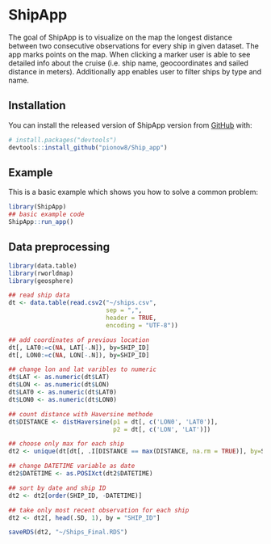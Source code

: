 
<!-- README.md is generated from README.Rmd. Please edit that file -->

# ShipApp

<!-- badges: start -->

<!-- badges: end -->

The goal of ShipApp is to visualize on the map the longest distance
between two consecutive observations for every ship in given dataset.
The app marks points on the map. When clicking a marker user is able to
see detailed info about the cruise (i.e. ship name, geocoordinates and
sailed distance in meters). Additionally app enables user to filter
ships by type and name.

## Installation

You can install the released version of ShipApp version from
[GitHub](https://github.com/) with:

``` r
# install.packages("devtools")
devtools::install_github("pionow8/Ship_app")
```

## Example

This is a basic example which shows you how to solve a common problem:

``` r
library(ShipApp)
## basic example code
ShipApp::run_app()
```

## Data preprocessing

``` r
library(data.table)
library(rworldmap)
library(geosphere)

## read ship data
dt <- data.table(read.csv2("~/ships.csv", 
                           sep = ",", 
                           header = TRUE,
                           encoding = "UTF-8"))

## add coordinates of previous location
dt[, LAT0:=c(NA, LAT[-.N]), by=SHIP_ID]
dt[, LON0:=c(NA, LON[-.N]), by=SHIP_ID]

## change lon and lat varibles to numeric
dt$LAT <- as.numeric(dt$LAT)
dt$LON <- as.numeric(dt$LON)
dt$LAT0 <- as.numeric(dt$LAT0)
dt$LON0 <- as.numeric(dt$LON0)

## count distance with Haversine methode
dt$DISTANCE <- distHaversine(p1 = dt[, c('LON0', 'LAT0')],
                             p2 = dt[, c('LON', 'LAT')])

## choose only max for each ship
dt2 <- unique(dt[dt[, .I[DISTANCE == max(DISTANCE, na.rm = TRUE)], by=SHIP_ID]$V1])

## change DATETIME variable as date
dt2$DATETIME <- as.POSIXct(dt2$DATETIME)

## sort by date and ship ID
dt2 <- dt2[order(SHIP_ID, -DATETIME)]

## take only most recent observation for each ship
dt2 <- dt2[, head(.SD, 1), by = "SHIP_ID"]

saveRDS(dt2, "~/Ships_Final.RDS")
```
